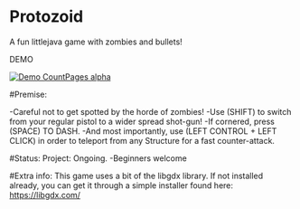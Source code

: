 # Protozoid

A fun littlejava game with zombies and bullets!

DEMO


[![Demo CountPages alpha](https://j.gifs.com/GvPYm8.gif)](https://www.youtube.com/watch?v=ek1j272iAmc)



#Premise:

-Careful not to get spotted by the horde of zombies! 
-Use (SHIFT) to switch from your regular pistol to a wider spread shot-gun!
-If cornered, press (SPACE) TO DASH.
-And most importantly, use (LEFT CONTROL + LEFT CLICK) in order to teleport from any Structure for a fast counter-attack.

#Status:
Project: Ongoing.
 -Beginners welcome
 
#Extra info:
This game uses a bit of the libgdx library.
If not installed already, you can get it through a simple installer found here:
https://libgdx.com/


